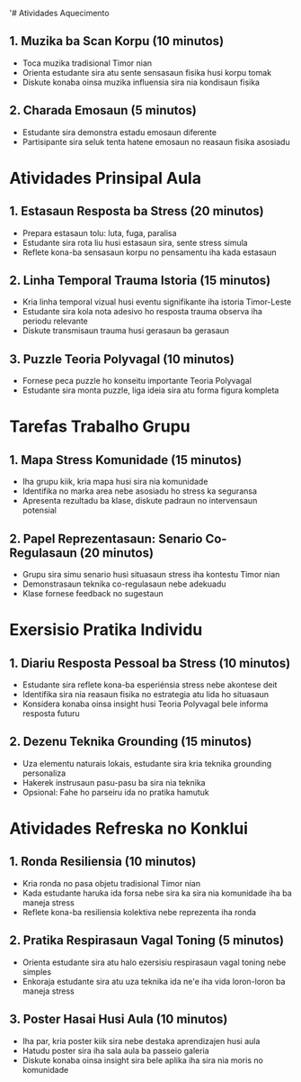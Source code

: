 '# Atividades Aquecimento

## 1. Muzika ba Scan Korpu (10 minutos)
- Toca muzika tradisional Timor nian
- Orienta estudante sira atu sente sensasaun fisika husi korpu tomak
- Diskute konaba oinsa muzika influensia sira nia kondisaun fisika

## 2. Charada Emosaun (5 minutos)
- Estudante sira demonstra estadu emosaun diferente
- Partisipante sira seluk tenta hatene emosaun no reasaun fisika asosiadu

# Atividades Prinsipal Aula

## 1. Estasaun Resposta ba Stress (20 minutos)
- Prepara estasaun tolu: luta, fuga, paralisa
- Estudante sira rota liu husi estasaun sira, sente stress simula
- Reflete kona-ba sensasaun korpu no pensamentu iha kada estasaun

## 2. Linha Temporal Trauma Istoria (15 minutos)
- Kria linha temporal vizual husi eventu signifikante iha istoria Timor-Leste
- Estudante sira kola nota adesivo ho resposta trauma observa iha periodu relevante
- Diskute transmisaun trauma husi gerasaun ba gerasaun

## 3. Puzzle Teoria Polyvagal (10 minutos)
- Fornese peca puzzle ho konseitu importante Teoria Polyvagal
- Estudante sira monta puzzle, liga ideia sira atu forma figura kompleta

# Tarefas Trabalho Grupu

## 1. Mapa Stress Komunidade (15 minutos)
- Iha grupu kiik, kria mapa husi sira nia komunidade
- Identifika no marka area nebe asosiadu ho stress ka seguransa
- Apresenta rezultadu ba klase, diskute padraun no intervensaun potensial

## 2. Papel Reprezentasaun: Senario Co-Regulasaun (20 minutos)
- Grupu sira simu senario husi situasaun stress iha kontestu Timor nian
- Demonstrasaun teknika co-regulasaun nebe adekuadu
- Klase fornese feedback no sugestaun

# Exersisio Pratika Individu

## 1. Diariu Resposta Pessoal ba Stress (10 minutos)
- Estudante sira reflete kona-ba esperiénsia stress nebe akontese deit
- Identifika sira nia reasaun fisika no estrategia atu lida ho situasaun
- Konsidera konaba oinsa insight husi Teoria Polyvagal bele informa resposta futuru

## 2. Dezenu Teknika Grounding (15 minutos)
- Uza elementu naturais lokais, estudante sira kria teknika grounding personaliza
- Hakerek instrusaun pasu-pasu ba sira nia teknika
- Opsional: Fahe ho parseiru ida no pratika hamutuk

# Atividades Refreska no Konklui

## 1. Ronda Resiliensia (10 minutos)
- Kria ronda no pasa objetu tradisional Timor nian
- Kada estudante haruka ida forsa nebe sira ka sira nia komunidade iha ba maneja stress
- Reflete kona-ba resiliensia kolektiva nebe reprezenta iha ronda

## 2. Pratika Respirasaun Vagal Toning (5 minutos)
- Orienta estudante sira atu halo ezersisiu respirasaun vagal toning nebe simples
- Enkoraja estudante sira atu uza teknika ida ne'e iha vida loron-loron ba maneja stress

## 3. Poster Hasai Husi Aula (10 minutos)
- Iha par, kria poster kiik sira nebe destaka aprendizajen husi aula
- Hatudu poster sira iha sala aula ba passeio galeria
- Diskute konaba oinsa insight sira bele aplika iha sira nia moris no komunidade
